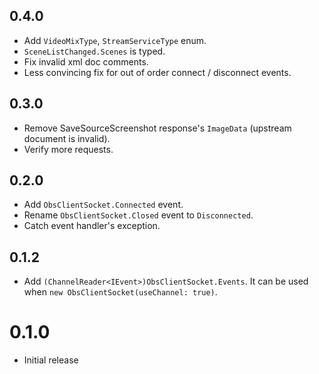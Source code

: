 ## 0.4.0

- Add `VideoMixType`, `StreamServiceType` enum.
- `SceneListChanged.Scenes` is typed.
- Fix invalid xml doc comments.
- Less convincing fix for out of order connect / disconnect events.

## 0.3.0

- Remove SaveSourceScreenshot response's `ImageData` (upstream document is invalid).
- Verify more requests.

## 0.2.0

- Add `ObsClientSocket.Connected` event.
- Rename `ObsClientSocket.Closed` event to `Disconnected`.
- Catch event handler's exception.

## 0.1.2

- Add `(ChannelReader<IEvent>)ObsClientSocket.Events`. It can be used when `new ObsClientSocket(useChannel: true)`.

# 0.1.0

- Initial release